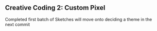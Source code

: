 ## Creative Coding 2: Custom Pixel

Completed first batch of Sketches will move onto deciding a theme in the next commit

